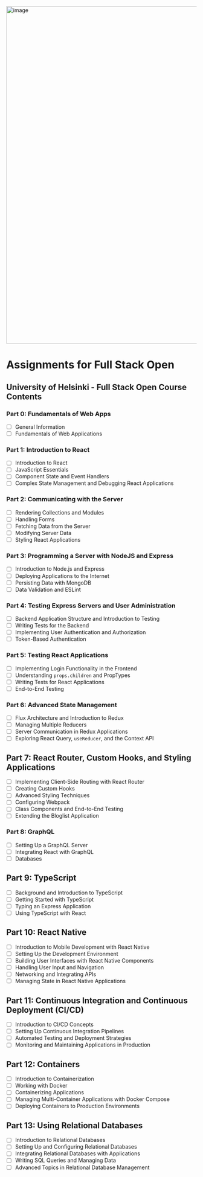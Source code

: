 <img width="894" alt="image" src="https://github.com/user-attachments/assets/a1301f0e-f30c-4f62-9376-abb2616bbb8c" />

# Assignments for Full Stack Open

## University of Helsinki - Full Stack Open Course Contents

### Part 0: Fundamentals of Web Apps
- [ ] General Information
- [ ] Fundamentals of Web Applications

### Part 1: Introduction to React
- [ ] Introduction to React
- [ ] JavaScript Essentials
- [ ] Component State and Event Handlers
- [ ] Complex State Management and Debugging React Applications

### Part 2: Communicating with the Server
- [ ] Rendering Collections and Modules
- [ ] Handling Forms
- [ ] Fetching Data from the Server
- [ ] Modifying Server Data
- [ ] Styling React Applications

### Part 3: Programming a Server with NodeJS and Express
- [ ] Introduction to Node.js and Express
- [ ] Deploying Applications to the Internet
- [ ] Persisting Data with MongoDB
- [ ] Data Validation and ESLint

### Part 4: Testing Express Servers and User Administration
- [ ] Backend Application Structure and Introduction to Testing
- [ ] Writing Tests for the Backend
- [ ] Implementing User Authentication and Authorization
- [ ] Token-Based Authentication

### Part 5: Testing React Applications
- [ ] Implementing Login Functionality in the Frontend
- [ ] Understanding `props.children` and PropTypes
- [ ] Writing Tests for React Applications
- [ ] End-to-End Testing

### Part 6: Advanced State Management
- [ ] Flux Architecture and Introduction to Redux
- [ ] Managing Multiple Reducers
- [ ] Server Communication in Redux Applications
- [ ] Exploring React Query, `useReducer`, and the Context API

## Part 7: React Router, Custom Hooks, and Styling Applications
- [ ] Implementing Client-Side Routing with React Router
- [ ] Creating Custom Hooks
- [ ] Advanced Styling Techniques
- [ ] Configuring Webpack
- [ ] Class Components and End-to-End Testing
- [ ] Extending the Bloglist Application

### Part 8: GraphQL
- [ ] Setting Up a GraphQL Server
- [ ] Integrating React with GraphQL
- [ ] Databases

## Part 9: TypeScript
- [ ] Background and Introduction to TypeScript
- [ ] Getting Started with TypeScript
- [ ] Typing an Express Application
- [ ] Using TypeScript with React

## Part 10: React Native
- [ ] Introduction to Mobile Development with React Native
- [ ] Setting Up the Development Environment
- [ ] Building User Interfaces with React Native Components
- [ ] Handling User Input and Navigation
- [ ] Networking and Integrating APIs
- [ ] Managing State in React Native Applications

## Part 11: Continuous Integration and Continuous Deployment (CI/CD)
- [ ] Introduction to CI/CD Concepts
- [ ] Setting Up Continuous Integration Pipelines
- [ ] Automated Testing and Deployment Strategies
- [ ] Monitoring and Maintaining Applications in Production

## Part 12: Containers
- [ ] Introduction to Containerization
- [ ] Working with Docker
- [ ] Containerizing Applications
- [ ] Managing Multi-Container Applications with Docker Compose
- [ ] Deploying Containers to Production Environments

## Part 13: Using Relational Databases
- [ ] Introduction to Relational Databases
- [ ] Setting Up and Configuring Relational Databases
- [ ] Integrating Relational Databases with Applications
- [ ] Writing SQL Queries and Managing Data
- [ ] Advanced Topics in Relational Database Management
